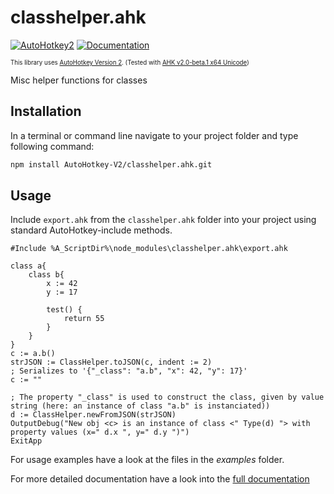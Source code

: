 # classhelper.ahk 

[![AutoHotkey2](https://img.shields.io/badge/Language-AutoHotkey2-green?style=plastic&logo=autohotkey)](https://autohotkey.com/)
[![Documentation](https://img.shields.io/badge/Full-Documentation-blue?style=plastic&logo=readthedocs)](https://autohotkey-v2.github.io/classhelper.ahk/)

<sub><sup>This library uses [AutoHotkey Version 2](https://autohotkey.com/v2/). (Tested with [AHK v2.0-beta.1 x64 Unicode](https://www.autohotkey.com/boards/viewtopic.php?f=24&t=93011))</sup></sub>

Misc helper functions for classes

## Installation

In a terminal or command line navigate to your project folder and type following command:
```bash
npm install AutoHotkey-V2/classhelper.ahk.git
```

## Usage

Include `export.ahk` from the `classhelper.ahk` folder into your project using standard AutoHotkey-include methods.

```autohotkey
#Include %A_ScriptDir%\node_modules\classhelper.ahk\export.ahk

class a{ 
	class b{ 
		x := 42
		y := 17

		test() {
			return 55
		}
	} 
}
c := a.b()
strJSON := ClassHelper.toJSON(c, indent := 2)
; Serializes to '{"_class": "a.b", "x": 42, "y": 17}'
c := ""

; The property "_class" is used to construct the class, given by value string (here: an instance of class "a.b" is instanciated))
d := ClassHelper.newFromJSON(strJSON)
OutputDebug("New obj <c> is an instance of class <" Type(d) "> with property values (x=" d.x ", y=" d.y ")")
ExitApp
```

For usage examples have a look at the files in the *examples* folder.

For more detailed documentation have a look into the [full documentation](https://autohotkey-v2.github.io/classhelper.ahk/)